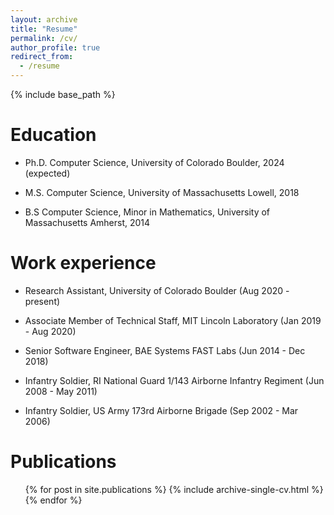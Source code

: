 ```yaml
---
layout: archive
title: "Resume"
permalink: /cv/
author_profile: true
redirect_from:
  - /resume
---
```


{% include base_path %}

Education
======
* Ph.D. Computer Science, University of Colorado Boulder, 2024 (expected)


* M.S. Computer Science, University of Massachusetts Lowell, 2018


* B.S Computer Science, Minor in Mathematics, University of Massachusetts Amherst, 2014

Work experience
======
* Research Assistant, University of Colorado Boulder (Aug 2020 - present)


* Associate Member of Technical Staff, MIT Lincoln Laboratory (Jan 2019 - Aug 2020)


* Senior Software Engineer, BAE Systems FAST Labs (Jun 2014 - Dec 2018)
  

* Infantry Soldier, RI National Guard 1/143 Airborne Infantry Regiment (Jun 2008 - May 2011)


* Infantry Soldier, US Army 173rd Airborne Brigade (Sep 2002 - Mar 2006)

<!-- 
Skills
======
* Skill 1
* Skill 2
  * Sub-skill 2.1
  * Sub-skill 2.2
  * Sub-skill 2.3
* Skill 3
-->

Publications
======
  <ul>{% for post in site.publications %}
    {% include archive-single-cv.html %}
  {% endfor %}</ul>
 
<!--
Talks
======
  <ul>{% for post in site.talks %}
    {% include archive-single-talk-cv.html %}
  {% endfor %}</ul>
  
Teaching
======
  <ul>{% for post in site.teaching %}
    {% include archive-single-cv.html %}
  {% endfor %}</ul>
  
Service and leadership
======
* Currently signed in to 43 different slack teams
-->
